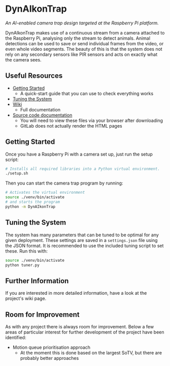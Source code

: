 # DynAIkonTrap
*An AI-enabled camera trap design targeted at the Raspberry Pi platform.*

DynAIkonTrap makes use of a continuous stream from a camera attached to the Raspberry Pi, analysing only the stream to detect animals. Animal detections can be used to save or send individual frames from the video, or even whole video segments. The beauty of this is that the system does not rely on any secondary sensors like PIR sensors and acts on exactly what the camera sees.

## Useful Resources
- [Getting Started](#getting-started)
    - A quick-start guide that you can use to check everything works
- [Tuning the System](#tuning-the-system)
- [Wiki](https://gitlab.dynaikon.com/c4c/dynaikontrap/-/wikis/)
    - Full documentation
- [Source code documentation](docs/html)
    - You will need to view these files via your browser after downloading
    - GitLab does not actually render the HTML pages

## Getting Started
Once you have a Raspberry Pi with a camera set up, just run the setup script:

```sh
# Installs all required libraries into a Python virtual environment.
./setup.sh
```

Then you can start the camera trap program by running:

```sh
# Activates the virtual environment
source ./venv/bin/activate
# and starts the program
python -m DynAIkonTrap
```

## Tuning the System
The system has many parameters that can be tuned to be optimal for any given deployment.
These settings are saved in a `settings.json` file using the JSON format. It is recommended to use the included tuning script to set these. Run this with:

```sh
source ./venv/bin/activate
python tuner.py
```

## Further Information
If you are interested in more detailed information, have a look at the project's wiki page.

## Room for Improvement
As with any project there is always room for improvement. Below a few areas of particular interest for further development of the project have been identified:
- Motion queue prioritisation approach
    - At the moment this is done based on the largest SoTV, but there are probably better approaches

